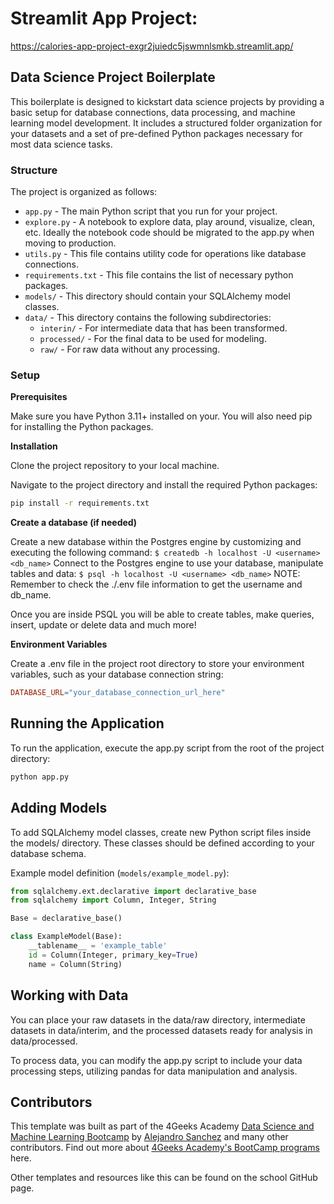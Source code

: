 # Streamlit App Project: 

https://calories-app-project-exgr2juiedc5jswmnlsmkb.streamlit.app/


## Data Science Project Boilerplate

This boilerplate is designed to kickstart data science projects by providing a basic setup for database connections, data processing, and machine learning model development. It includes a structured folder organization for your datasets and a set of pre-defined Python packages necessary for most data science tasks.

### Structure

The project is organized as follows:

- `app.py` - The main Python script that you run for your project.
- `explore.py` - A notebook to explore data, play around, visualize, clean, etc. Ideally the notebook code should be migrated to the app.py when moving to production.
- `utils.py` - This file contains utility code for operations like database connections.
- `requirements.txt` - This file contains the list of necessary python packages.
- `models/` - This directory should contain your SQLAlchemy model classes.
- `data/` - This directory contains the following subdirectories:
  - `interin/` - For intermediate data that has been transformed.
  - `processed/` - For the final data to be used for modeling.
  - `raw/` - For raw data without any processing.
 
    
### Setup

**Prerequisites**

Make sure you have Python 3.11+ installed on your. You will also need pip for installing the Python packages.

**Installation**

Clone the project repository to your local machine.

Navigate to the project directory and install the required Python packages:

```bash
pip install -r requirements.txt
```

**Create a database (if needed)**

Create a new database within the Postgres engine by customizing and executing the following command: `$ createdb -h localhost -U <username> <db_name>`
Connect to the Postgres engine to use your database, manipulate tables and data: `$ psql -h localhost -U <username> <db_name>`
NOTE: Remember to check the ./.env file information to get the username and db_name.

Once you are inside PSQL you will be able to create tables, make queries, insert, update or delete data and much more!

**Environment Variables**

Create a .env file in the project root directory to store your environment variables, such as your database connection string:

```makefile
DATABASE_URL="your_database_connection_url_here"
```

## Running the Application

To run the application, execute the app.py script from the root of the project directory:

```bash
python app.py
```

## Adding Models

To add SQLAlchemy model classes, create new Python script files inside the models/ directory. These classes should be defined according to your database schema.

Example model definition (`models/example_model.py`):

```py
from sqlalchemy.ext.declarative import declarative_base
from sqlalchemy import Column, Integer, String

Base = declarative_base()

class ExampleModel(Base):
    __tablename__ = 'example_table'
    id = Column(Integer, primary_key=True)
    name = Column(String)

```

## Working with Data

You can place your raw datasets in the data/raw directory, intermediate datasets in data/interim, and the processed datasets ready for analysis in data/processed.

To process data, you can modify the app.py script to include your data processing steps, utilizing pandas for data manipulation and analysis.

## Contributors

This template was built as part of the 4Geeks Academy [Data Science and Machine Learning Bootcamp](https://4geeksacademy.com/us/coding-bootcamps/datascience-machine-learning) by [Alejandro Sanchez](https://twitter.com/alesanchezr) and many other contributors. Find out more about [4Geeks Academy's BootCamp programs](https://4geeksacademy.com/us/programs) here.

Other templates and resources like this can be found on the school GitHub page.

